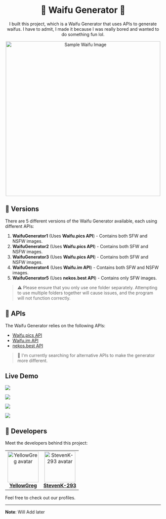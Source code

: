 <div align="center">
  <h1><strong>🌸 Waifu Generator 🌸</strong></h1>
  <p>I built this project, which is a Waifu Generator that uses APIs to generate waifus. I have to admit, I made it because I was really bored and wanted to do something fun lol.</p>
  <img src="https://user-images.githubusercontent.com/101320329/236390742-1bdef734-7ea0-42da-876b-c2c0c2c857c7.png" alt="Sample Waifu Image" width="500">
</div>

## 🚀 Versions

There are 5 different versions of the Waifu Generator available, each using different APIs:

1. **WaifuGenerator1** (Uses **Waifu.pics API**) - Contains both SFW and NSFW images.
2. **WaifuGenerator2** (Uses **Waifu.pics API**) - Contains both SFW and NSFW images.
3. **WaifuGenerator3** (Uses **Waifu.pics API**) - Contains both SFW and NSFW images.
4. **WaifuGenerator4** (Uses **Waifu.im API**) - Contains both SFW and NSFW images.
5. **WaifuGenerator5** (Uses **nekos.best API**) - Contains only SFW images.

> ⚠️ Please ensure that you only use one folder separately. Attempting to use multiple folders together will cause issues, and the program will not function correctly.

## 🌟 APIs

The Waifu Generator relies on the following APIs:

- [Waifu.pics API](https://github.com/Waifu-pics/waifu-api)
- [Waifu.im API](https://github.com/Waifu-im/waifu-api)
- [nekos.best API](https://github.com/nekos-best/docs)

> 🌟 I'm currently searching for alternative APIs to make the generator more different.

## Live Demo

<p align="left">
  <a href="https://waifugeneratorv3-remake.yellowgreg.repl.co/">
    <img src="https://img.shields.io/badge/Live%20Demo-Waifu Generator%202-blue?style=for-the-badge&logo=google-chrome&logoColor=white">
  </a>
</p>
<p align="left">
  <a href="https://waifugenerator-v1.yellowgreg.repl.co/">
    <img src="https://img.shields.io/badge/Live%20Demo-Waifu Generator%203-blue?style=for-the-badge&logo=google-chrome&logoColor=white">
  </a>
</p>
<p align="left">
  <a href="https://waifugenerator5.yellowgreg.repl.co/">
    <img src="https://img.shields.io/badge/Live%20Demo-Waifu Generator%204-blue?style=for-the-badge&logo=google-chrome&logoColor=white">
  </a>
</p>
<p align="left">
  <a href="https://waifugenerator6.yellowgreg.repl.co/">
    <img src="https://img.shields.io/badge/Live%20Demo-Waifu Generator%205-blue?style=for-the-badge&logo=google-chrome&logoColor=white">
  </a>
</p>

## 🎨 Developers

Meet the developers behind this project:

<table align="center">
  <tr>
    <td align="center">
      <a href="https://github.com/YellowGreg">
        <img src="https://avatars.githubusercontent.com/u/101320329?v=4" height="100" width="100" alt="YellowGreg avatar" />
        <br>
        <span><strong>YellowGreg</strong></span>
      </a>
    </td>
    <td align="center">
      <a href="https://github.com/StevenK-293">
        <img src="https://avatars.githubusercontent.com/u/116656099?v=4" height="100" width="100" alt="StevenK-293 avatar" />
        <br>
        <span><strong>StevenK-293</strong></span>
      </a>
    </td>
  </tr>
</table>

Feel free to check out our profiles.

---
**Note**: Will Add later
